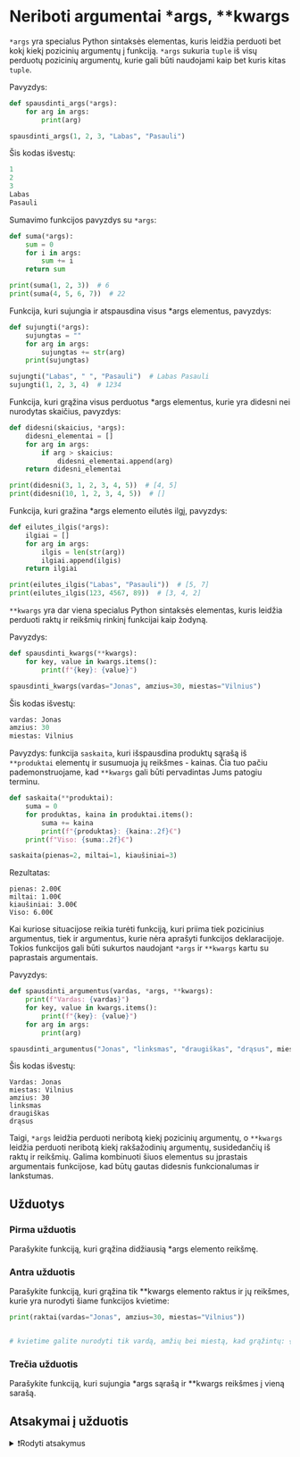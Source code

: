 # Neriboti argumentai *args, **kwargs

`*args` yra specialus Python sintaksės elementas, kuris leidžia perduoti bet kokį kiekį pozicinių argumentų į funkciją. `*args` sukuria `tuple` iš visų perduotų pozicinių argumentų, kurie gali būti naudojami kaip bet kuris kitas `tuple`.

Pavyzdys:

```Python
def spausdinti_args(*args):
    for arg in args:
        print(arg)

spausdinti_args(1, 2, 3, "Labas", "Pasauli")
```

Šis kodas išvestų:

```Python
1
2
3
Labas
Pasauli
```

Sumavimo funkcijos pavyzdys su `*args`:

```Python
def suma(*args):
    sum = 0
    for i in args:
        sum += i
    return sum

print(suma(1, 2, 3))  # 6
print(suma(4, 5, 6, 7))  # 22
```

Funkcija, kuri sujungia ir atspausdina visus *args elementus, pavyzdys:

```Python
def sujungti(*args):
    sujungtas = ""
    for arg in args:
        sujungtas += str(arg)
    print(sujungtas)

sujungti("Labas", " ", "Pasauli")  # Labas Pasauli
sujungti(1, 2, 3, 4)  # 1234
```

Funkcija, kuri grąžina visus perduotus *args elementus, kurie yra didesni nei nurodytas skaičius, pavyzdys:

```Python
def didesni(skaicius, *args):
    didesni_elementai = []
    for arg in args:
        if arg > skaicius:
            didesni_elementai.append(arg)
    return didesni_elementai

print(didesni(3, 1, 2, 3, 4, 5))  # [4, 5]
print(didesni(10, 1, 2, 3, 4, 5))  # []
```

Funkcija, kuri gražina *args elemento eilutės ilgį, pavyzdys:

```Python
def eilutes_ilgis(*args):
    ilgiai = []
    for arg in args:
        ilgis = len(str(arg))
        ilgiai.append(ilgis)
    return ilgiai

print(eilutes_ilgis("Labas", "Pasauli"))  # [5, 7]
print(eilutes_ilgis(123, 4567, 89))  # [3, 4, 2]
```

`**kwargs` yra dar viena specialus Python sintaksės elementas, kuris leidžia perduoti raktų ir reikšmių rinkinį funkcijai kaip žodyną.

Pavyzdys:

```Python
def spausdinti_kwargs(**kwargs):
    for key, value in kwargs.items():
        print(f"{key}: {value}")

spausdinti_kwargs(vardas="Jonas", amzius=30, miestas="Vilnius")
```

Šis kodas išvestų:

```Python
vardas: Jonas
amzius: 30
miestas: Vilnius
```

Pavyzdys: funkcija `saskaita`, kuri išspausdina produktų sąrašą iš `**produktai` elementų ir susumuoja jų reikšmes - kainas. Čia tuo pačiu pademonstruojame, kad `**kwargs` gali būti pervadintas Jums patogiu terminu.

```Python
def saskaita(**produktai):
    suma = 0
    for produktas, kaina in produktai.items():
        suma += kaina
        print(f"{produktas}: {kaina:.2f}€")
    print(f"Viso: {suma:.2f}€")

saskaita(pienas=2, miltai=1, kiaušiniai=3)
```

Rezultatas:

```Text
pienas: 2.00€
miltai: 1.00€
kiaušiniai: 3.00€
Viso: 6.00€
```

Kai kuriose situacijose reikia turėti funkciją, kuri priima tiek pozicinius argumentus, tiek ir argumentus, kurie nėra aprašyti funkcijos deklaracijoje. Tokios funkcijos gali būti sukurtos naudojant `*args` ir `**kwargs` kartu su paprastais argumentais.

Pavyzdys:

```Python
def spausdinti_argumentus(vardas, *args, **kwargs):
    print(f"Vardas: {vardas}")
    for key, value in kwargs.items():
        print(f"{key}: {value}")
    for arg in args:
        print(arg)

spausdinti_argumentus("Jonas", "linksmas", "draugiškas", "drąsus", miestas="Vilnius", amzius=30)
```

Šis kodas išvestų:

```Text
Vardas: Jonas
miestas: Vilnius
amzius: 30
linksmas
draugiškas
drąsus
```

Taigi, `*args` leidžia perduoti neribotą kiekį pozicinių argumentų, o `**kwargs` leidžia perduoti neribotą kiekį rakšažodinių argumentų, susidedančių iš raktų ir reikšmių. Galima kombinuoti šiuos elementus su įprastais argumentais funkcijose, kad būtų gautas didesnis funkcionalumas ir lankstumas.

## Užduotys

### Pirma užduotis

Parašykite funkciją, kuri grąžina didžiausią *args elemento reikšmę.

### Antra užduotis

Parašykite funkciją, kuri grąžina tik **kwargs elemento raktus ir jų reikšmes, kurie yra nurodyti šiame funkcijos kvietime:

```Python
print(raktai(vardas="Jonas", amzius=30, miestas="Vilnius"))  


# kvietime galite nurodyti tik vardą, amžių bei miestą, kad grąžintų: {'vardas': 'Jonas', 'amzius': 30, 'miestas': 'Vilnius'}
```

### Trečia užduotis

Parašykite funkciją, kuri sujungia *args sąrašą ir **kwargs reikšmes į vieną sarašą.

## Atsakymai į užduotis

<details><summary>❗Rodyti atsakymus</summary>
<br>
<details>
<summary>Pirma užduotis</summary>
<hr>

```Python
def didziausias(*args):
    if len(args) == 0:
        return None
    didziausia_reiksme = args[0]
    for arg in args:
        if arg > didziausia_reiksme:
            didziausia_reiksme = arg
    return didziausia_reiksme

print(didziausias(1, 2, 3, 4, 5))  # 5
print(didziausias(-5, 10, 3, -2))  # 10
```

</details>
<details>
<summary>Antra užduotis</summary>
<hr>

```Python
def raktai(**kwargs):
    nurodyti_raktai = {}
    for key in kwargs:
        if key in ["vardas", "amzius", "miestas", "metai"]:
            nurodyti_raktai[key] = kwargs[key]
    return nurodyti_raktai

print(raktai(vardas="Jonas", amzius=30, miestas="Vilnius", metai=2023))  # {'vardas': 'Jonas', 'amzius': 30, 'miestas': 'Vilnius'}
print(raktai(pavadinimas="Python"))  # {}
```

</details>
<details>
<summary>Trečia užduotis</summary>
<hr>

```Python
def sujungtas_sarasas(*args, **kwargs):
    visi_elementai = list(args)
    visi_elementai += list(kwargs.values())
    return visi_elementai
```

</details>
</details>

